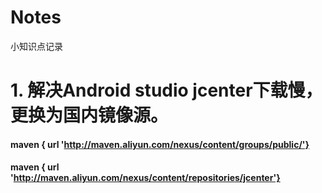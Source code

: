# Notes
小知识点记录

# 1. 解决Android studio jcenter下载慢，更换为国内镜像源。
#### maven { url 'http://maven.aliyun.com/nexus/content/groups/public/'}
#### maven { url 'http://maven.aliyun.com/nexus/content/repositories/jcenter'}
